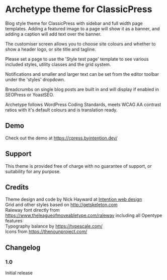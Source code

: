 # Archetype theme for ClassicPress
Blog style theme for ClassicPress with sidebar and full width page templates. Adding a featured image to a page will show it as a banner, and adding a caption will add text over the banner.

The customiser screen allows you to choose site colours and whether to show a header logo, or site title and tagline. 

Please set a page to use the 'Style test page' template to see various included styles, utility classes and the grid system.

Notifications and smaller and larger text can be set from the editor toolbar under the 'styles' dropdown. 

Breadcrumbs on single blog posts are built in and will display if enabled in SEOPress or YoastSEO.

Archetype follows WordPress Coding Standards, meets WCAG AA contrast ratios with it's default colours and is translation ready.

## Demo
Check out the demo at https://cpress.byintention.dev/  

## Support
This theme is provided free of charge with no guarantee of support, or suitability for any purpose. 

## Credits
Theme design and code by Nick Hayward at [Intention web design](https://byintention.co/)  
Grid and other styles based on http://getskeleton.com  
Raleway font directly from https://www.theleagueofmoveabletype.com/raleway including all Opentype features  
Typography balance by https://typescale.com/  
Icons from https://thenounproject.com/  

## Changelog

### 1.0 
Initial release 
